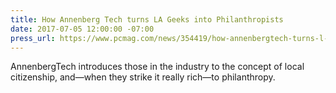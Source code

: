 ```yaml
---
title: How Annenberg Tech turns LA Geeks into Philanthropists
date: 2017-07-05 12:00:00 -07:00
press_url: https://www.pcmag.com/news/354419/how-annenbergtech-turns-l-a-geeks-into-philanthropists
---
```


AnnenbergTech introduces those in the industry to the concept of local citizenship, and—when they strike it really rich—to philanthropy.
